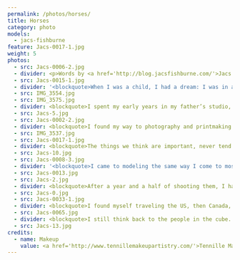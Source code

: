 ```yaml
---
permalink: /photos/horses/
title: Horses
category: photo
models:
  - jacs-fishburne
feature: Jacs-0017-1.jpg
weight: 5
photos:
  - src: Jacs-0006-2.jpg
  - divider: <p>Words by <a href='http://blog.jacsfishburne.com/'>Jacs Fishburne</a></p><p>Inspired by Patti Smith &amp; Robert Mapplethorpe.</p>
  - src: Jacs-0015-1.jpg
  - divider: '<blockquote>When I was a child, I had a dream: I was in a concrete room, looking in towards the corner. There in the center of a room was a glass cube with two people moving in it. The dream would return over the years, the only thing to change were who was in the cube.</blockquote>'
  - src: IMG_3554.jpg
  - src: IMG_3575.jpg
  - divider: <blockquote>I spent my early years in my father’s studio, listening to opera and learning about being an artist. I fought that urge for years, only to be brought back into it’s folds violently my seventeenth year.</blockquote>
  - src: Jacs-5.jpg
  - src: Jacs-0002-2.jpg
  - divider: <blockquote>I found my way to photography and printmaking when my leg was healing and my heart was hurt. It listened to my pains and found a new voice. I never stopped letting that voice speak.</blockquote>
  - src: IMG_3537.jpg
  - src: Jacs-0017-1.jpg
  - divider: <blockquote>The things we think are important, never tend to be. It’s the things that leave a mark on us in strange ways that always seem to make themselves the star.</blockquote>
  - src: Jacs-10.jpg
  - src: Jacs-0008-3.jpg
  - divider: '<blockquote>I came to modeling the same way I come to most things, I suppose: by accident. After the second accident, I started shooting self portraits, thinking they were just going to jump start my creativity after my father passed and give me a connection back to my camera, nothing else. I found purpose again in the isolation and exploration.</blockquote>'
  - src: Jacs-0013.jpg
  - src: Jacs-2.jpg
  - divider: <blockquote>After a year and a half of shooting them, I had to leave my job for health reasons. I wasn’t sure what I was going to do, just that I had gone completely off the deep end mentally and physically and needed a break to re-group. Someone convinced me to step in front of their camera. One led to another and my 'I am only going to do this a few months for fun then find a real job' statement of January 2013 laughed in my face.</blockquote>
  - src: Jacs-0.jpg
  - src: Jacs-0033-1.jpg
  - divider: <blockquote>I found myself traveling the US, then Canada, then Europe. Covered in dirt, oils, blood, and even once the juices of a European Eagle, conveniently thawing out and dripping body fluids down my back. I found myself with people who fetishized me, with people who lifted me up, and with those who believed in my own powers. I used the life I found myself in to pursue my own photography further- if you are going to travel and meet all those people, you may as well be selfish about it and use it for your own terms.</blockquote>
  - src: Jacs-0065.jpg
  - divider: <blockquote>I still think back to the people in the cube. To the shattered bones and broken hearts that led me on this journey. I think of Patti and Robert’s little blue star, of the pursuit of one’s dreams and the ways we achieve them. I think of the image and the connection.<br/><br/>Maybe I just think in dreams. After all, I’m still just a kid.</blockquote>
  - src: Jacs-13.jpg
credits:
  - name: Makeup
    value: <a href='http://www.tennillemakeupartistry.com/'>Tennille Makeup Artistry</a>
---
```

